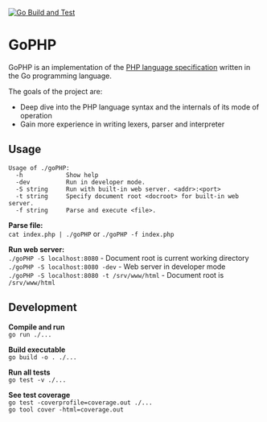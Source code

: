 [![Go Build and Test](https://github.com/MasterZydra/GoPHP/actions/workflows/go-build-and-test.yml/badge.svg)](https://github.com/MasterZydra/GoPHP/actions/workflows/go-build-and-test.yml)
# GoPHP

GoPHP is an implementation of the [PHP language specification](https://phplang.org/) written in the Go programming language.

The goals of the project are:
- Deep dive into the PHP language syntax and the internals of its mode of operation
- Gain more experience in writing lexers, parser and interpreter

## Usage
```
Usage of ./goPHP:
  -h            Show help
  -dev          Run in developer mode.
  -S string     Run with built-in web server. <addr>:<port>
  -t string     Specify document root <docroot> for built-in web server.
  -f string     Parse and execute <file>.
```

**Parse file:**  
`cat index.php | ./goPHP` or `./goPHP -f index.php`

**Run web server:**  
`./goPHP -S localhost:8080` - Document root is current working directory  
`./goPHP -S localhost:8080 -dev` - Web server in developer mode  
`./goPHP -S localhost:8080 -t /srv/www/html` - Document root is `/srv/www/html`

## Development

**Compile and run**  
`go run ./...`

**Build executable**  
`go build -o . ./...`

**Run all tests**  
`go test -v ./...`

**See test coverage**  
`go test -coverprofile=coverage.out ./...`  
`go tool cover -html=coverage.out`
